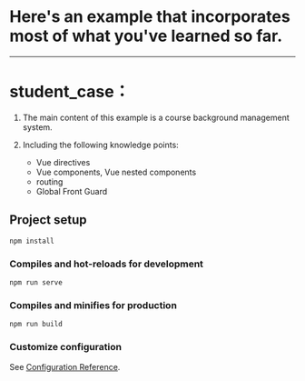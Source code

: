 # Here's an example that incorporates most of what you've learned so far.
---
# student_case：

1. The main content of this example is a course background management system.

2. Including the following knowledge points:
    * Vue directives
    * Vue components, Vue nested components
    * routing
    * Global Front Guard

## Project setup
```
npm install
```

### Compiles and hot-reloads for development
```
npm run serve
```

### Compiles and minifies for production
```
npm run build
```

### Customize configuration
See [Configuration Reference](https://cli.vuejs.org/config/).
